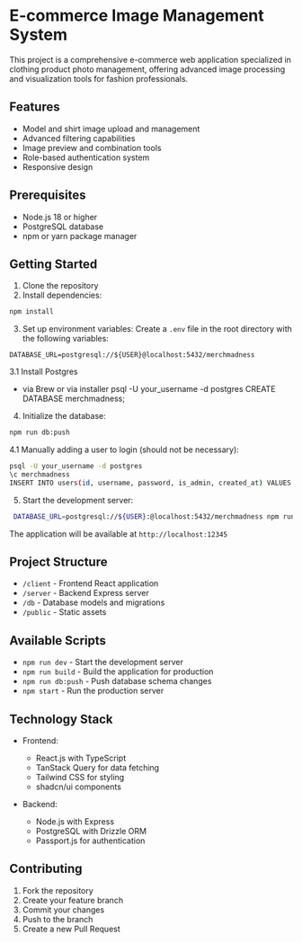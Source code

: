 # E-commerce Image Management System

This project is a comprehensive e-commerce web application specialized in clothing product photo management, offering advanced image processing and visualization tools for fashion professionals.

## Features

- Model and shirt image upload and management
- Advanced filtering capabilities
- Image preview and combination tools
- Role-based authentication system
- Responsive design

## Prerequisites

- Node.js 18 or higher
- PostgreSQL database
- npm or yarn package manager

## Getting Started

1. Clone the repository
2. Install dependencies:

```bash
npm install
```

3. Set up environment variables:
   Create a `.env` file in the root directory with the following variables:

```env
DATABASE_URL=postgresql://${USER}@localhost:5432/merchmadness
```

3.1 Install Postgres

- via Brew or via installer
  psql -U your_username -d postgres
  CREATE DATABASE merchmadness;

4. Initialize the database:

```bash
npm run db:push
```

4.1
Manually adding a user to login (should not be necessary):

```bash
psql -U your_username -d postgres
\c merchmadness
INSERT INTO users(id, username, password, is_admin, created_at) VALUES (12345, 'fziller', 'fziller', true, '2013-01-01 08:45:00 PST');
```

5. Start the development server:

```bash
 DATABASE_URL=postgresql://${USER}:@localhost:5432/merchmadness npm run dev
```

The application will be available at `http://localhost:12345`

## Project Structure

- `/client` - Frontend React application
- `/server` - Backend Express server
- `/db` - Database models and migrations
- `/public` - Static assets

## Available Scripts

- `npm run dev` - Start the development server
- `npm run build` - Build the application for production
- `npm run db:push` - Push database schema changes
- `npm start` - Run the production server

## Technology Stack

- Frontend:

  - React.js with TypeScript
  - TanStack Query for data fetching
  - Tailwind CSS for styling
  - shadcn/ui components

- Backend:
  - Node.js with Express
  - PostgreSQL with Drizzle ORM
  - Passport.js for authentication

## Contributing

1. Fork the repository
2. Create your feature branch
3. Commit your changes
4. Push to the branch
5. Create a new Pull Request
